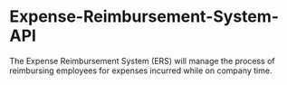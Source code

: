 # Expense-Reimbursement-System-API
The Expense Reimbursement System (ERS) will manage the process of reimbursing employees for expenses incurred while on company time. 
